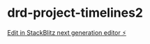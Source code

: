 # drd-project-timelines2

[Edit in StackBlitz next generation editor ⚡️](https://stackblitz.com/~/github.com/bholley/drd-project-timelines2)